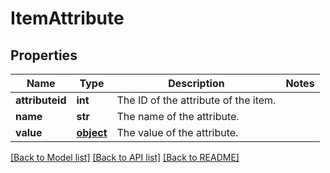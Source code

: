 # ItemAttribute


## Properties
Name | Type | Description | Notes
------------ | ------------- | ------------- | -------------
**attributeid** | **int** | The ID of the attribute of the item. | 
**name** | **str** | The name of the attribute. | 
**value** | [**object**](.md) | The value of the attribute. | 

[[Back to Model list]](../README.md#documentation-for-models) [[Back to API list]](../README.md#documentation-for-api-endpoints) [[Back to README]](../README.md)



